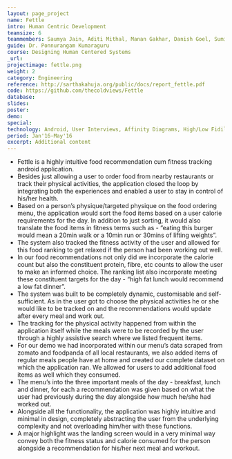 ```yaml
---
layout: page_project
name: Fettle
intro: Human Centric Development
teamsize: 6
teammembers: Saumya Jain, Aditi Mithal, Manan Gakhar, Danish Goel, Sumit Keswani
guide: Dr. Ponnurangam Kumaraguru
course: Designing Human Centered Systems
_url: 
projectimage: fettle.png
weight: 2
category: Engineering
reference: http://sarthakahuja.org/public/docs/report_fettle.pdf
code: https://github.com/thecoldviews/Fettle
database: 
slides: 
poster: 
demo: 
special: 
technology: Android, User Interviews, Affinity Diagrams, High/Low Fidility Prototyping, Design Principles
period: Jan'16-May'16
excerpt: Additional content
---
```


 - Fettle is a highly intuitive food recommendation cum fitness tracking android application. 
 - Besides just allowing a user to order food from nearby restaurants or track their physical activities, the application closed the loop by integrating both the experiences and enabled a user to stay in control of his/her health. 
 - Based on a person’s physique/targeted physique on the food ordering menu, the application would sort the food items based on a user calorie requirements for the day. In addition to just sorting, it would also translate the food items in fitness terms such as - “eating this burger would mean a 20min walk or a 10min run or 30mins of lifting weights”. 
 - The system also tracked the fitness activity of the user and allowed for this food ranking to get relaxed if the person had been working out well. 
 - In our food recommendations not only did we incorporate the calorie count but also the constituent protein, fibre, etc counts to allow the user to make an informed choice. The ranking list also incorporate meeting these constituent targets for the day - “high fat lunch would recommend a low fat dinner”. 
 - The system was built to be completely dynamic, customisable and self-sufficient. As in the user got to choose the physical activities he or she would like to be tracked on and the recommendations would update after every meal and work out. 
 - The tracking for the physical activity happened from within the application itself while the meals were to be recorded by the user through a highly assistive search where we listed frequent items. 
 - For our demo we had incorporated within our menu’s data scraped from zomato and foodpanda of all local restaurants, we also added items of regular meals people have at home and created our complete dataset on which the application ran. We allowed for users to add additional food items as well which they consumed. 
 - The menu’s into the three important meals of the day - breakfast, lunch and dinner, for each a recommendation was given based on what the user had previously during the day alongside how much he/she had worked out. 
 - Alongside all the functionality, the application was highly intuitive and minimal in design, completely abstracting the user from the underlying complexity and not overloading him/her with these functions. 
 - A major highlight was the landing screen would in a very minimal way convey both the fitness status and calorie consumed for the person alongside a recommendation for his/her next meal and workout. 
